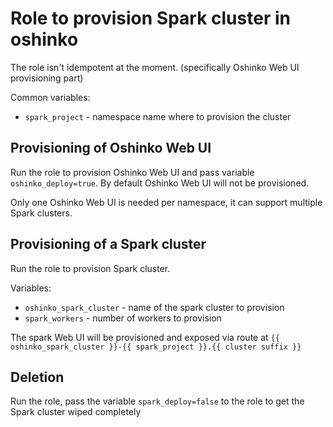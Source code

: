 # Role to provision Spark cluster in oshinko

The role isn't idempotent at the moment. (specifically Oshinko Web UI provisioning part)

Common variables:
* `spark_project` - namespace name where to provision the cluster

## Provisioning of Oshinko Web UI

Run the role to provision Oshinko Web UI and pass variable `oshinko_deploy=true`.
By default Oshinko Web UI will not be provisioned.

Only one Oshinko Web UI is needed per namespace, it can support multiple Spark clusters.

## Provisioning of a Spark cluster

Run the role to provision Spark cluster.

Variables:
* `oshinko_spark_cluster` - name of the spark cluster to provision
* `spark_workers` - number of workers to provision

The spark Web UI will be provisioned and exposed via route at
`{{ oshinko_spark_cluster }}-{{ spark_project }}.{{ cluster suffix }}`

## Deletion

Run the role, pass the variable `spark_deploy=false` to the role to get
the Spark cluster wiped completely


